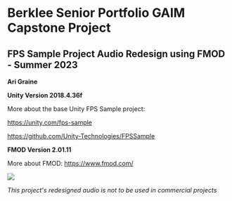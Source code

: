 # Berklee Senior Portfolio GAIM Capstone Project
## FPS Sample Project Audio Redesign using FMOD - Summer 2023

**Ari Graine**

**Unity Version 2018.4.36f**

More about the base Unity FPS Sample project:

https://unity.com/fps-sample

https://github.com/Unity-Technologies/FPSSample

**FMOD Version 2.01.11**

More about FMOD: 
https://www.fmod.com/

![](Documentation/Images/Banner.png)

*This project's redesigned audio is not to be used in commercial projects*
